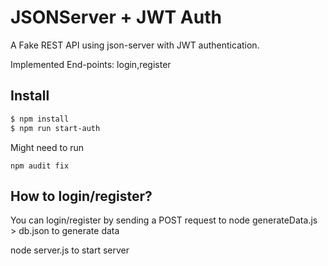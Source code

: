 # JSONServer + JWT Auth

A Fake REST API using json-server with JWT authentication.

Implemented End-points: login,register

## Install

```bash
$ npm install
$ npm run start-auth
```

Might need to run

```
npm audit fix
```

## How to login/register?

You can login/register by sending a POST request to
node generateData.js > db.json to generate data

node server.js to start server

